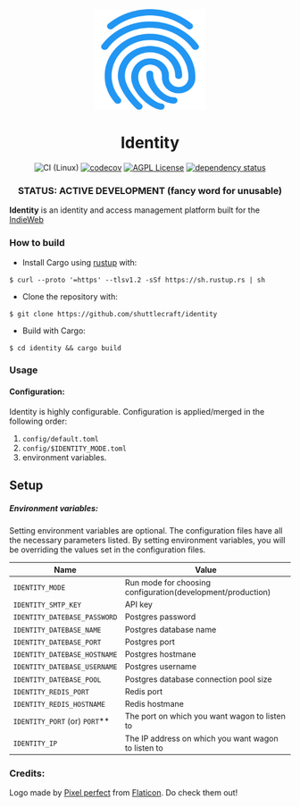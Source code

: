 <div align="center">
<img src="assets/fingerprint.svg" alt="Wagon" width="200" height="180" />

# Identity

![CI (Linux)](https://github.com/shuttlecraft/identity/workflows/CI%20(Linux)/badge.svg)
[![codecov](https://codecov.io/gh/shuttlecraft/identity/branch/master/graph/badge.svg?token=4HjfPHCBEN)](https://codecov.io/gh/shuttlecraft/identity)
[![AGPL License](https://img.shields.io/badge/license-AGPL-blue.svg)](http://www.gnu.org/licenses/agpl-3.0)
[![dependency status](https://deps.rs/repo/github/shuttlecraft/identity/status.svg)](https://deps.rs/repo/github/shuttlecraft/identity)

### STATUS: ACTIVE DEVELOPMENT (fancy word for unusable)

</div>

**Identity** is an identity and access management platform built for the
[IndieWeb](indieweb.org)

### How to build

- Install Cargo using [rustup](https://rustup.rs/) with:

```
$ curl --proto '=https' --tlsv1.2 -sSf https://sh.rustup.rs | sh
```

- Clone the repository with:

```
$ git clone https://github.com/shuttlecraft/identity
```

- Build with Cargo:

```
$ cd identity && cargo build
```

### Usage

#### Configuration:

Identity is highly configurable.
Configuration is applied/merged in the following order:

1. `config/default.toml`
2. `config/$IDENTITY_MODE.toml`
3. environment variables.

## Setup

##### Environment variables:

Setting environment variables are optional. The configuration files have
all the necessary parameters listed. By setting environment variables,
you will be overriding the values set in the configuration files.

| Name                            | Value                                                       |
| ------------------------------- | ----------------------------------------------------------- |
| `IDENTITY_MODE`                 | Run mode for choosing configuration(development/production) |
| `IDENTITY_SMTP_KEY`             | API key                                                     |
| `IDENTITY_DATEBASE_PASSWORD`    | Postgres password                                           |
| `IDENTITY_DATEBASE_NAME`        | Postgres database name                                      |
| `IDENTITY_DATEBASE_PORT`        | Postgres port                                               |
| `IDENTITY_DATEBASE_HOSTNAME`    | Postgres hostmane                                           |
| `IDENTITY_DATEBASE_USERNAME`    | Postgres username                                           |
| `IDENTITY_DATEBASE_POOL`        | Postgres database connection pool size                      |
| `IDENTITY_REDIS_PORT`           | Redis port                                                  |
| `IDENTITY_REDIS_HOSTNAME`       | Redis hostmane                                              |
| `IDENTITY_PORT` (or) `PORT`\*\* | The port on which you want wagon to listen to               |
| `IDENTITY_IP`                   | The IP address on which you want wagon to listen to         |

### Credits:

Logo made by [Pixel perfect](https://icon54.com/) from
[Flaticon](https://www.flaticon.com). Do check them out!
